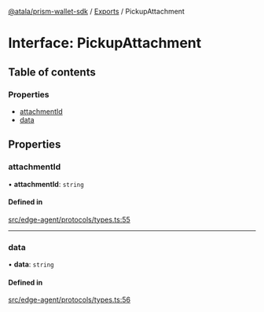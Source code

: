 [@atala/prism-wallet-sdk](../README.md) / [Exports](../modules.md) / PickupAttachment

# Interface: PickupAttachment

## Table of contents

### Properties

- [attachmentId](PickupAttachment.md#attachmentid)
- [data](PickupAttachment.md#data)

## Properties

### attachmentId

• **attachmentId**: `string`

#### Defined in

[src/edge-agent/protocols/types.ts:55](https://github.com/input-output-hk/atala-prism-wallet-sdk-ts/blob/a3fc2aa/src/edge-agent/protocols/types.ts#L55)

___

### data

• **data**: `string`

#### Defined in

[src/edge-agent/protocols/types.ts:56](https://github.com/input-output-hk/atala-prism-wallet-sdk-ts/blob/a3fc2aa/src/edge-agent/protocols/types.ts#L56)
